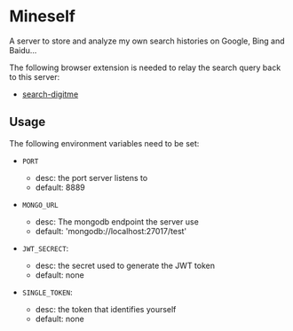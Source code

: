 # Mineself
A server to store and analyze my own search histories on Google, Bing and Baidu...

The following browser extension is needed to relay the search query back to this server:

* [search-digitme](https://github.com/DingDean/search-digitalme.git)

## Usage

The following environment variables need to be set:

* `PORT`
  - desc: the port server listens to
  - default: 8889

* `MONGO_URL`
  - desc: The mongodb endpoint the server use
  - default: 'mongodb://localhost:27017/test'

* `JWT_SECRECT`:
  - desc: the secret used to generate the JWT token
  - default: none

* `SINGLE_TOKEN`:
  - desc: the token that identifies yourself
  - default: none

